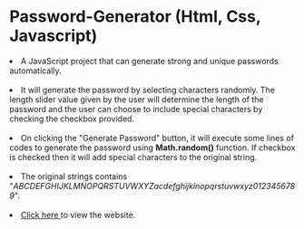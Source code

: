 # Password-Generator (Html, Css, Javascript)
<li>A JavaScript project that can generate strong and unique passwords automatically.</li><br/>
<li>It will generate the password by selecting characters randomly. The length slider value given by the user will determine the length of the password and the user can choose to include special characters by checking the checkbox provided.</li><br/>
<li>On clicking the "Generate Password" button, it will execute some lines of codes to generate the password using <strong>Math.random()</strong> function. If checkbox is checked then it will add special characters to the original string.</li><br/>
<li>The original strings contains "<em>ABCDEFGHIJKLMNOPQRSTUVWXYZacdefghijklnopqrstuvwxyz0123456789</em>".</li><br/>
<li><a href="https://muqriqawiem.github.io/password-generator-html-css-javascript/" target="_blank">Click here </a>to view the website.</li>
